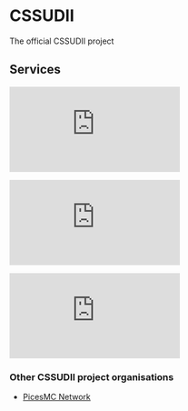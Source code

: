 # CSSUDII

The official CSSUDII project

## Services
![cssudii_main_site](https://badges.cssudii.tk/generate/https/Main%20Site/cssudii.tk)

![cssudii_public_api](https://badges.cssudii.tk/generate/https/Public%20API/api.cssudii.tk)

![cssudii_badges_api](https://badges.cssudii.tk/generate/https/Badges%20API/api.cssudii.tk)

### Other CSSUDII project organisations
- [PicesMC Network](https://github.com/PicesMC-Network)
